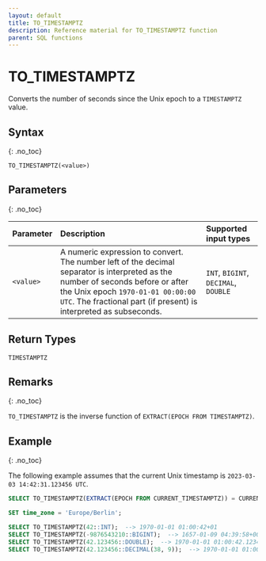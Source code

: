 ```yaml
---
layout: default
title: TO_TIMESTAMPTZ
description: Reference material for TO_TIMESTAMPTZ function
parent: SQL functions
---
```


# TO_TIMESTAMPTZ

Converts the number of seconds since the Unix epoch to a `TIMESTAMPTZ` value.

## Syntax
{: .no_toc}

`TO_TIMESTAMPTZ(<value>)`

## Parameters
{: .no_toc}

| Parameter | Description                         |Supported input types |
| :--------- | :----------------------------------- | :---------------------|
| `<value>`   | A numeric expression to convert. The number left of the decimal separator is interpreted as the number of seconds before or after the Unix epoch `1970-01-01 00:00:00 UTC`. The fractional part (if present) is interpreted as subseconds. | `INT`, `BIGINT`, `DECIMAL`, `DOUBLE` |

## Return Types

`TIMESTAMPTZ`

## Remarks
{: .no_toc}

`TO_TIMESTAMPTZ` is the inverse function of `EXTRACT(EPOCH FROM TIMESTAMPTZ)`.

## Example
{: .no_toc}

The following example assumes that the current Unix timestamp is `2023-03-03 14:42:31.123456 UTC`.

```sql
SELECT TO_TIMESTAMPTZ(EXTRACT(EPOCH FROM CURRENT_TIMESTAMPTZ)) = CURRENT_TIMESTAMPTZ;  --> true

SET time_zone = 'Europe/Berlin';

SELECT TO_TIMESTAMPTZ(42::INT);  --> 1970-01-01 01:00:42+01
SELECT TO_TIMESTAMPTZ(-9876543210::BIGINT);  --> 1657-01-09 04:39:58+00:53:28
SELECT TO_TIMESTAMPTZ(42.123456::DOUBLE);  --> 1970-01-01 01:00:42.123456+01
SELECT TO_TIMESTAMPTZ(42.123456::DECIMAL(38, 9));  --> 1970-01-01 01:00:42.123456+01
```

